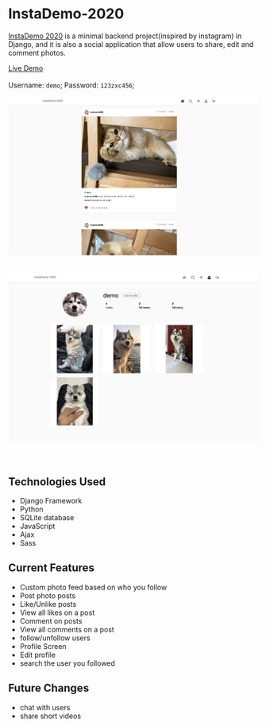 # InstaDemo-2020
[InstaDemo 2020](https://boiling-hamlet-70586.herokuapp.com/) is a minimal backend project(inspired by instagram) in Django, and it is also a social application that allow users to share, edit and comment photos. 

[Live Demo](https://stracker-app-50523.herokuapp.com/#/)<br/><br/> Username: `demo`; Password: `123zxc456`; <br/><br/>
![Dashpage 1111](static/images/1111.png)<br/><br/><br/>
![Dashpage 2222](static/images/2222.png)<br/><br/><br/>

## Technologies Used

- Django Framework
- Python
- SQLite database
- JavaScript
- Ajax
- Sass

## Current Features

- Custom photo feed based on who you follow
- Post photo posts
- Like/Unlike posts
- View all likes on a post
- Comment on posts
- View all comments on a post
- follow/unfollow users
- Profile Screen
- Edit profile
- search the user you followed

## Future Changes
- chat with users
- share short videos
